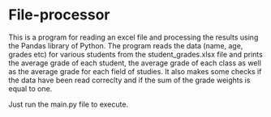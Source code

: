 # File-processor
This is a program for reading an excel file and processing the results using the Pandas library of Python. The program reads the data (name, age, grades etc) for various students from the student_grades.xlsx file and prints the average grade of each student, the average grade of each class as well as the average grade for each field of studies. It also makes some checks if the data have been read correclty and if the sum of the grade weights is equal to one.

Just run the main.py file to execute. 

